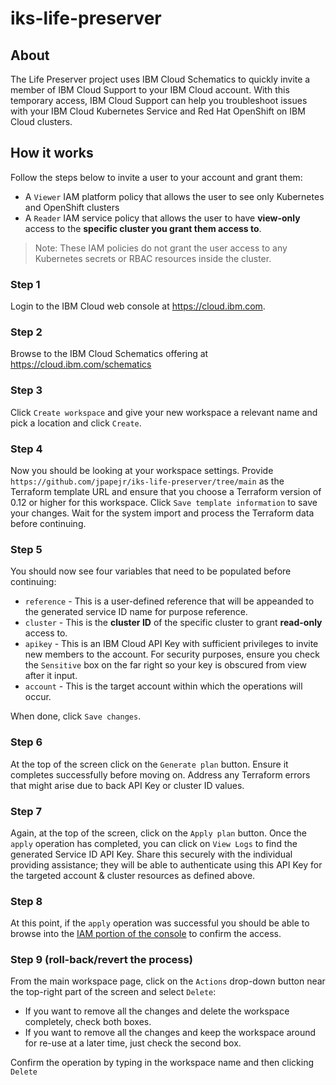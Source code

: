 # iks-life-preserver

## About
The Life Preserver project uses IBM Cloud Schematics to 
quickly invite a member of IBM Cloud Support to your IBM 
Cloud account. With this temporary access, IBM Cloud Support 
can help you troubleshoot issues with your IBM Cloud Kubernetes 
Service and Red Hat OpenShift on IBM Cloud clusters.

## How it works
Follow the steps below to invite a user to your account and grant them: 

* A `Viewer` IAM platform policy that allows the user to see only Kubernetes and OpenShift clusters
* A `Reader` IAM service policy that allows the user to have **view-only** access to the **specific cluster you grant them access to**. 

> Note: These IAM policies do not grant the user access to any Kubernetes secrets or RBAC resources inside the cluster.


### Step 1

 Login to the IBM Cloud web console at https://cloud.ibm.com.

### Step 2 

Browse to the IBM Cloud Schematics offering at https://cloud.ibm.com/schematics

### Step 3

Click `Create workspace` and give your new workspace a relevant name and pick a location and click `Create`. 

### Step 4

Now you should be looking at your workspace settings. Provide `https://github.com/jpapejr/iks-life-preserver/tree/main` as the Terraform template URL and ensure that you choose a Terraform version of 0.12 or higher for this workspace. Click `Save template information` to save your changes. Wait for the system import and process the Terraform data before continuing.

### Step 5

You should now see four variables that need to be populated before continuing:

* `reference` - This is a user-defined reference that will be appeanded to the generated service ID name for purpose reference.
* `cluster` - This is the **cluster ID** of the specific cluster to grant **read-only** access to.
* `apikey` - This is an IBM Cloud API Key with sufficient privileges to invite new members to the account. For security purposes, ensure you check the `Sensitive` box on the far right so your key is obscured from view after it input.
* `account` - This is the target account within which the operations will occur. 

When done, click `Save changes`.

### Step 6

At the top of the screen click on the `Generate plan` button. Ensure it completes successfully before moving on. Address any Terraform errors that might arise due to back API Key or cluster ID values. 

### Step 7

Again, at the top of the screen, click on the `Apply plan` button. Once the `apply` operation has completed, you can click on `View Logs` to find the generated Service ID API Key. Share this securely with the individual providing assistance; they will be able to authenticate using this API Key for the targeted account & cluster resources as defined above. 

### Step 8

At this point, if the `apply` operation was successful you should be able to browse into the [IAM portion of the console](https://cloud.ibm.com/iam/users) to confirm the access. 



### Step 9 (roll-back/revert the process)

From the main workspace page, click on the `Actions` drop-down button near the top-right part of the screen and select `Delete`:

* If you want to remove all the changes and delete the workspace completely, check both boxes.
* If you want to remove all the changes and keep the workspace around for re-use at a later time, just check the second box. 

Confirm the operation by typing in the workspace name and then clicking `Delete`

